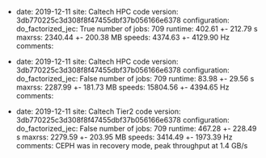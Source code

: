 - date: 2019-12-11
  site: Caltech HPC
  code version: 3db770225c3d308f8f47455dbf37b056166e6378
  configuration:
    do_factorized_jec: True
  number of jobs: 709
  runtime: 402.61 +- 212.79 s
  maxrss: 2340.44 +- 200.38 MB
  speeds: 4374.63 +- 4129.90 Hz
  comments:

- date: 2019-12-11
  site: Caltech HPC
  code version: 3db770225c3d308f8f47455dbf37b056166e6378
  configuration:
    do_factorized_jec: False
  number of jobs: 709
  runtime: 83.98 +- 29.56 s
  maxrss: 2287.99 +- 181.73 MB
  speeds: 15804.56 +- 4394.65 Hz
  comments: 

- date: 2019-12-11
  site: Caltech Tier2
  code version: 3db770225c3d308f8f47455dbf37b056166e6378
  configuration:
    do_factorized_jec: False
  number of jobs: 709
  runtime: 467.28 +- 228.49 s
  maxrss: 2279.59 +- 203.95 MB
  speeds: 3414.49 +- 1973.39 Hz
  comments: CEPH was in recovery mode, peak throughput at 1.4 GB/s
